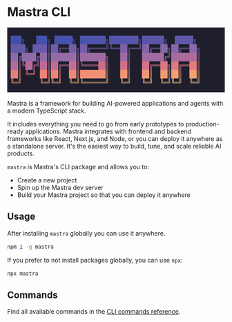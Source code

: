 # Mastra CLI

![Mastra Cli](https://github.com/mastra-ai/mastra/blob/main/packages/cli/mastra-cli.png)

Mastra is a framework for building AI-powered applications and agents with a modern TypeScript stack.

It includes everything you need to go from early prototypes to production-ready applications. Mastra integrates with frontend and backend frameworks like React, Next.js, and Node, or you can deploy it anywhere as a standalone server. It's the easiest way to build, tune, and scale reliable AI products.

`mastra` is Mastra's CLI package and allows you to:

- Create a new project
- Spin up the Mastra dev server
- Build your Mastra project so that you can deploy it anywhere

## Usage

After installing `mastra` globally you can use it anywhere.

```bash
npm i -g mastra
```

If you prefer to not install packages globally, you can use `npx`:

```bash
npx mastra
```

## Commands

Find all available commands in the [CLI commands reference](https://mastra.ai/reference/cli/mastra).
